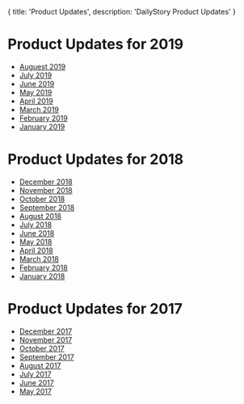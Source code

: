 {
	title: 'Product Updates',
	description: 'DailyStory Product Updates'
}
# Product Updates for 2019
* [Auguest 2019](2019/august)
* [July 2019](2019/july)
* [June 2019](2019/june)
* [May 2019](2019/may)
* [April 2019](2019/april)
* [March 2019](2019/march)
* [February 2019](2019/february)
* [January 2019](2019/january)

# Product Updates for 2018
* [December 2018](2018/december)
* [November 2018](2018/november)
* [October 2018](2018/october)
* [September 2018](2018/september)
* [August 2018](2018/august)
* [July 2018](2018/july)
* [June 2018](2018/june)
* [May 2018](2018/may)
* [April 2018](2018/april)
* [March 2018](2018/march)
* [February 2018](2018/february)
* [January 2018](2018/january)

# Product Updates for 2017
* [December 2017](2017/december)
* [November 2017](2017/november)
* [October 2017](2017/october)
* [September 2017](2017/september)
* [August 2017](2017/august)
* [July 2017](2017/july)
* [June 2017](2017/june)
* [May 2017](2017/may)
